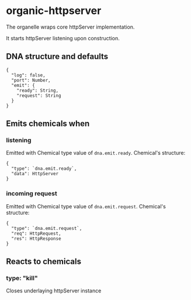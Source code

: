 # organic-httpserver

The organelle wraps core httpServer implementation.

It starts httpServer listening upon construction.

## DNA structure and defaults

    {
      "log": false,
      "port": Number,
      "emit": {
        "ready": String,
        "request": String
      }
    }


## Emits chemicals when

### listening

Emitted with Chemical type value of `dna.emit.ready`.
Chemical's structure:

    {
      "type": `dna.emit.ready`,
      "data": HttpServer
    }

### incoming request

Emitted with Chemical type value of `dna.emit.request`.
Chemical's structure:

    {
      "type": `dna.emit.request`,
      "req": HttpRequest,
      "res": HttpResponse
    }

## Reacts to chemicals

### type: "kill"

Closes underlaying httpServer instance
